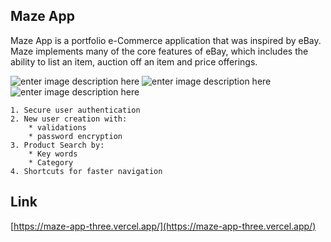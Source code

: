## Maze App
Maze App is a portfolio e-Commerce application that was inspired by eBay. Maze implements many of the core features of eBay, which includes the ability to list an item, auction off an item and price offerings. 


![enter image description here](https://i.imgur.com/lQ8f7Wo.png)
![enter image description here](https://i.imgur.com/94FCfoV.png)
![enter image description here](https://i.imgur.com/rn4xwQX.png)
```
1. Secure user authentication
2. New user creation with:
    * validations
    * password encryption
3. Product Search by:
    * Key words
    * Category
4. Shortcuts for faster navigation
```

## Link
[https://maze-app-three.vercel.app/](https://maze-app-three.vercel.app/)

